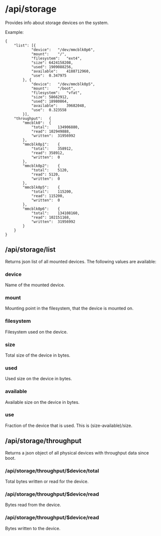 # /api/storage

Provides info about storage devices on the system.

Example:
```
{
	"list":	[{
			"device":	"/dev/mmcblk0p6",
			"mount":	"/",
			"filesystem":	"ext4",
			"size":	6424158208,
			"used":	1909088256,
			"available":	4188712960,
			"use":	0.347975
		}, {
			"device":	"/dev/mmcblk0p5",
			"mount":	"/boot",
			"filesystem":	"vfat",
			"size":	58662912,
			"used":	18980864,
			"available":	39682048,
			"use":	0.323558
		}],
	"throughput":	{
		"mmcblk0":	{
			"total":	134906880,
			"read":	102949888,
			"written":	31956992
		},
		"mmcblk0p1":	{
			"total":	358912,
			"read":	358912,
			"written":	0
		},
		"mmcblk0p2":	{
			"total":	5120,
			"read":	5120,
			"written":	0
		},
		"mmcblk0p5":	{
			"total":	115200,
			"read":	115200,
			"written":	0
		},
		"mmcblk0p6":	{
			"total":	134108160,
			"read":	102151168,
			"written":	31956992
		}
	}
}
```

## /api/storage/list

Returns json list of all mounted devices. The following values are available:

### device
Name of the mounted device.

### mount
Mounting point in the filesystem, that the device is mounted on.

### filesystem
Filesystem used on the device.

### size
Total size of the device in bytes.

### used
Used size on the device in bytes.

### available
Available size on the device in bytes.

### use
Fraction of the device that is used. This is (size-available)/size.

## /api/storage/throughput

Returns a json object of all physical devices with throughput data since boot.

### /api/storage/throughput/$device/total

Total bytes written or read for the device.

### /api/storage/throughput/$device/read

Bytes read from the device.

### /api/storage/throughput/$device/read

Bytes written to the device.
